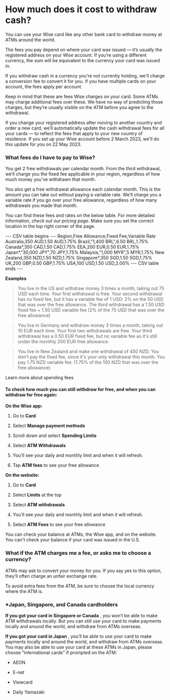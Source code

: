 # How much does it cost to withdraw cash?

You can use your Wise card like any other bank card to withdraw money at ATMs around the world. 

The fees you pay depend on where your card was issued — it’s usually the registered address on your Wise account. If you’re using a different currency, the sum will be equivalent to the currency your card was issued in.

If you withdraw cash in a currency you're not currently holding, we'll charge a conversion fee to convert it for you. If you have multiple cards on your account, the fees apply per account.

Keep in mind that these are fees Wise charges on your card. Some ATMs may charge additional fees over these. We have no way of predicting those charges, but they’re usually visible on the ATM before you agree to the withdrawal. 

If you change your registered address after moving to another country and order a new card, we’ll automatically update the cash withdrawal fees for all your cards — to reflect the fees that apply to your new country of residence. If you set up your Wise account before 2 March 2023, we'll do this update for you on 22 May 2023.

###  **What fees do I have to pay to Wise?**

You get 2 free withdrawals per calendar month. From the third withdrawal, we’ll charge you the fixed fee applicable in your region, regardless of how much money you've withdrawn that month.

You also get a free withdrawal allowance each calendar month. This is the amount you can take out without paying a variable rate. We’ll charge you a variable rate if you go over your free allowance, regardless of how many withdrawals you made that month. 

You can find these fees and rates on the below table. For more detailed information, _check out our pricing page._ Make sure you set the correct location in the top right corner of the page. 


 --- CSV table begins ---
Region,Free Allowance,Fixed Fee,Variable Rate
Australia,350 AUD,1.50 AUD,1.75%
Brazil,"1,400 BRL",6.50 BRL,1.75%
Canada*,350 CAD,1.50 CAD,1.75%
EEA,200 EUR,0.50 EUR,1.75%
Japan*,"30,000 JPY",70 JPY,1.75%
Malaysia,"1,000 MYR",5 MYR,1.75%
New Zealand,350 NZD,1.50 NZD,1.75%
Singapore*,350 SGD,1.50 SGD,1.75%
UK,200 GBP,0.50 GBP,1.75%
USA,100 USD,1.50 USD,2.00%
 --- CSV table ends ---

 **Examples**

> You live in the US and withdraw money 3 times a month, taking out 75 USD each time. Your first withdrawal is free. Your second withdrawal has no fixed fee, but it has a variable fee of 1 USD: 2% on the 50 USD that was over the free allowance. The third withdrawal has a 1.50 USD fixed fee + 1.50 USD variable fee (2% of the 75 USD that was over the free allowance) 

> You live in Germany and withdraw money 3 times a month, taking out 10 EUR each time. Your first two withdrawals are free. Your third withdrawal has a 0.50 EUR fixed fee, but no variable fee as it's still under the monthly 200 EUR free allowance. 

> You live in New Zealand and make one withdrawal of 450 NZD. You don't pay the fixed fee, since it's your only withdrawal this month. You pay 1.75 NZD variable fee. (1.75% of the 100 NZD that was over the free allowance)

Learn more about spending fees

#### To check how much you can still withdraw for free, and when you can withdraw for free again:

 **On the Wise app:**

  1. Go to **Card**

  2. Select **Manage payment methods**

  3. Scroll down and select **Spending Limits**

  4. Select **ATM Withdrawals**

  5. You'll see your daily and monthly limit and when it will refresh. 

  6. Tap **ATM fees** to see your free allowance 




**On the website:**

  1. Go to **Card**

  2. Select **Limits** at the top

  3. Select **ATM withdrawals**

  4. You'll see your daily and monthly limit and when it will refresh. 

  5. Select **ATM Fees** to see your free allowance




You can check your balance at ATMs, the Wise app, and on the website. You can't check your balance if your card was issued in the U.S. 

### What if the ATM charges me a fee, or asks me to choose a currency?

ATMs may ask to convert your money for you. If you say yes to this option, they’ll often charge an unfair exchange rate. 

To avoid extra fees from the ATM, be sure to choose the local currency where the ATM is.

### *Japan, Singapore, and Canada cardholders

 **If you got your card in Singapore or Canada** , you won’t be able to make ATM withdrawals locally. But you can still use your card to make payments locally and around the world, and withdraw from ATMs overseas.

 **If you got your card in Japan** , you’ll be able to use your card to make payments locally and around the world, and withdraw from ATMs overseas. You may also be able to use your card at these ATMs in Japan, please choose “international cards” if prompted on the ATM:

  * AEON

  * E-net

  * Viewcard

  * Daily Yamazaki
